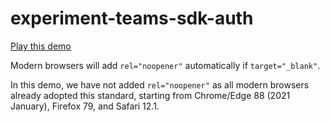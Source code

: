 # experiment-teams-sdk-auth

[Play this demo](https://compulim.github.io/experiment-teams-sdk-auth)

Modern browsers will add `rel="noopener"` automatically if `target="_blank"`.

In this demo, we have not added `rel="noopener"` as all modern browsers already adopted this standard, starting from Chrome/Edge 88 (2021 January), Firefox 79, and Safari 12.1.
